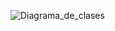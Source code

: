 ![Diagrama_de_clases](https://github.com/user-attachments/assets/23c63418-7e69-4ccf-84ad-cd5264abb7e7)
